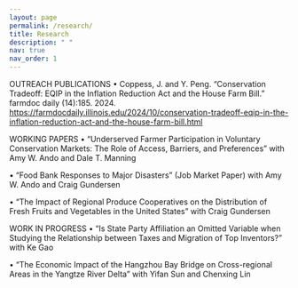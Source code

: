 ```yaml
---
layout: page
permalink: /research/
title: Research
description: " "
nav: true
nav_order: 1
---
```

OUTREACH PUBLICATIONS
•	Coppess, J. and Y. Peng. “Conservation Tradeoff: EQIP in the Inflation Reduction Act and the House Farm Bill.” farmdoc daily (14):185. 2024. https://farmdocdaily.illinois.edu/2024/10/conservation-tradeoff-eqip-in-the-inflation-reduction-act-and-the-house-farm-bill.html

WORKING PAPERS
•	“Underserved Farmer Participation in Voluntary Conservation Markets: The Role of Access, Barriers, and Preferences” with Amy W. Ando and Dale T. Manning

•	“Food Bank Responses to Major Disasters” (Job Market Paper) with Amy W. Ando and Craig Gundersen

•	“The Impact of Regional Produce Cooperatives on the Distribution of Fresh Fruits and Vegetables in the United States” with Craig Gundersen

WORK IN PROGRESS
•	“Is State Party Affiliation an Omitted Variable when Studying the Relationship between Taxes and Migration of Top Inventors?” with Ke Gao

•	“The Economic Impact of the Hangzhou Bay Bridge on Cross-regional Areas in the Yangtze River Delta” with Yifan Sun and Chenxing Lin

